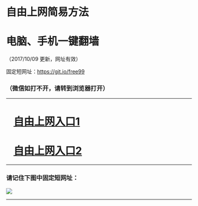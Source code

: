 ﻿# 自由上网简易方法

# 电脑、手机一键翻墙

（2017/10/09 更新，网址有效）

固定短网址：https://git.io/free99

### （微信如打不开，请转到浏览器打开）


***





# &nbsp;&nbsp; <a href="http://ft2392325312.fwq-tz-1001.info/fwqtz01.html?t=100900128004 " target="_blank">自由上网入口1</a>
# &nbsp;&nbsp; <a href="http://ft322016559.fwq-tz-1002.info/fwqtz02.html?t=100900120271 " target="_blank">自由上网入口2</a>
***

### 请记住下图中固定短网址：

<img src="https://s3-us-west-2.amazonaws.com/fwq-1001/yjfq-20170905okok.png" /> 


***

